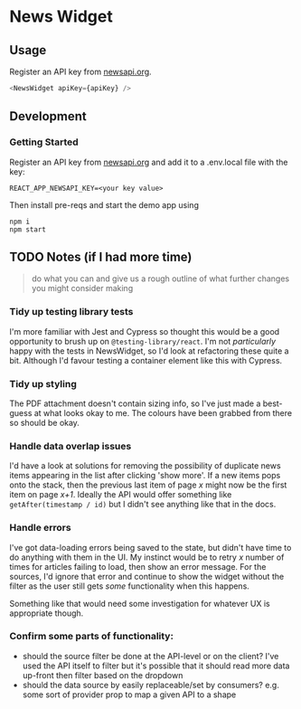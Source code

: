 # News Widget

## Usage
Register an API key from [newsapi.org](https://newsapi.org/).

```js
<NewsWidget apiKey={apiKey} />
```

## Development

### Getting Started
Register an API key from [newsapi.org](https://newsapi.org/) and add it to a .env.local file with the key:

```shell
REACT_APP_NEWSAPI_KEY=<your key value>
```

Then install pre-reqs and start the demo app using

```shell
npm i
npm start
```

## TODO Notes (if I had more time)
> do what you can and give us a rough outline of what further changes you might consider making

### Tidy up testing library tests
I'm more familiar with Jest and Cypress so thought this would be a good opportunity to brush up on `@testing-library/react`. I'm not _particularly_ happy with the tests in NewsWidget, so I'd look at refactoring these quite a bit. Although I'd favour testing a container element like this with Cypress.
### Tidy up styling
The PDF attachment doesn't contain sizing info, so I've just made a best-guess at what looks okay to me. The colours have been grabbed from there so should be okay.

### Handle data overlap issues
I'd have a look at solutions for removing the possibility of duplicate news items appearing in the list after clicking 'show more'. If a new items pops onto the stack, then the previous last item of page _x_ might now be the first item on page _x+1_. Ideally the API would offer something like `getAfter(timestamp / id)` but I didn't see anything like that in the docs.

### Handle errors
I've got data-loading errors being saved to the state, but didn't have time to do anything with them in the UI. My instinct would be to retry _x_ number of times for articles failing to load, then show an error message. For the sources, I'd ignore that error and continue to show the widget without the filter as the user still gets _some_ functionality when this happens.

Something like that would need some investigation for whatever UX is appropriate though.

### Confirm some parts of functionality:
  - should the source filter be done at the API-level or on the client? I've used the API itself to filter but it's possible that it should read more data up-front then filter based on the dropdown
  - should the data source by easily replaceable/set by consumers? e.g. some sort of provider prop to map a given API to a shape
